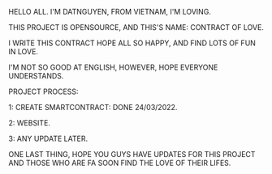 HELLO ALL. I'M DATNGUYEN, FROM VIETNAM, I'M LOVING.

THIS PROJECT IS OPENSOURCE, AND THIS'S NAME: CONTRACT OF LOVE.

I WRITE THIS CONTRACT HOPE ALL SO HAPPY, AND FIND LOTS OF FUN IN LOVE.

I'M NOT SO GOOD AT ENGLISH, HOWEVER, HOPE EVERYONE UNDERSTANDS.

PROJECT PROCESS:

1: CREATE SMARTCONTRACT: DONE 24/03/2022.

2: WEBSITE.

3: ANY UPDATE LATER.

ONE LAST THING, HOPE YOU GUYS HAVE UPDATES FOR THIS PROJECT AND THOSE WHO ARE FA SOON FIND THE LOVE OF THEIR LIFES.
